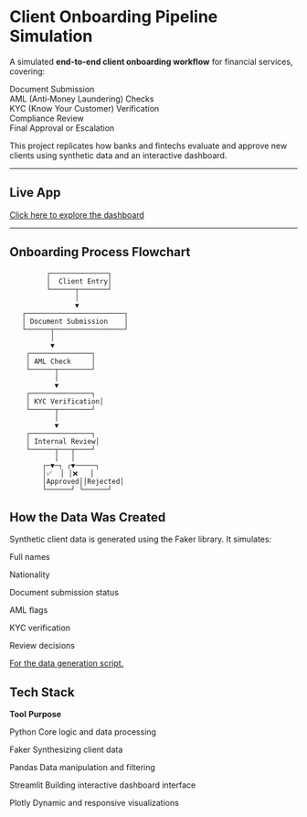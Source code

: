 #  Client Onboarding Pipeline Simulation

A simulated **end-to-end client onboarding workflow** for financial services, covering:

 Document Submission  
 AML (Anti‑Money Laundering) Checks  
 KYC (Know Your Customer) Verification  
 Compliance Review  
 Final Approval or Escalation  

This project replicates how banks and fintechs evaluate and approve new clients using synthetic data and an interactive dashboard.

---

##  Live App

 [Click here to explore the dashboard](https://client-app-stimulation-55kg79jyvhshm7esbsptnp.streamlit.app/)

---

##  Onboarding Process Flowchart

```text
         ┌──────────────┐
         │  Client Entry│
         └──────┬───────┘
                │
                ▼
   ┌────────────────────────┐
   │ Document Submission    │
   └──────┬─────────────────┘
          │
          ▼
    ┌───────────────┐
    │ AML Check     │
    └──────┬────────┘
           │
           ▼
    ┌───────────────┐
    │ KYC Verification│
    └──────┬────────┘
           │
           ▼
    ┌───────────────┐
    │ Internal Review│
    └──────┬───┬────┘
           │   │
        ┌─▼─┐ ┌▼─────┐
        │✅  │ │❌   │
        │Approved││Rejected│
        └──────┘ └──────┘
```

## How the Data Was Created

Synthetic client data is generated using the Faker library. It simulates:

Full names

Nationality

Document submission status

AML flags

KYC verification

Review decisions

[For the data generation script.](https://github.com/intheperkofextinction/Client-Onboarding-Simulation/blob/main/Client%20Onboarding%20Pipeline%20Simulation%20(1).ipynb)

## Tech Stack
**Tool**       	**Purpose**

Python         	Core logic and data processing

Faker          	Synthesizing client data

Pandas	         Data manipulation and filtering

Streamlit     	Building interactive dashboard interface

Plotly	Dynamic 
and responsive  visualizations



